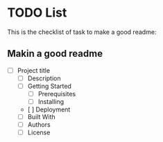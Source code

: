 # TODO List

This is the checklist of task to make a good readme:

## Makin a good readme
- [ ] Project title
   - [ ] Description
   - [ ] Getting Started
      - [ ] Prerequisites
      - [ ] Installing
   -    [ ] Deployment
   - [ ] Built With
   - [ ] Authors
   - [ ] License     